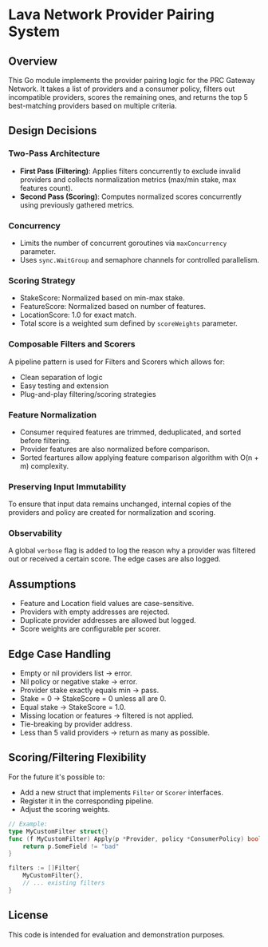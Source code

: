 # Lava Network Provider Pairing System

## Overview
This Go module implements the provider pairing logic for the PRC Gateway Network. It takes a list of providers and a consumer policy, filters out incompatible providers, scores the remaining ones, and returns the top 5 best-matching providers based on multiple criteria.

## Design Decisions

### Two-Pass Architecture
- **First Pass (Filtering)**: Applies filters concurrently to exclude invalid providers and collects normalization metrics (max/min stake, max features count).
- **Second Pass (Scoring)**: Computes normalized scores concurrently using previously gathered metrics.

### Concurrency
- Limits the number of concurrent goroutines via `maxConcurrency` parameter.
- Uses `sync.WaitGroup` and semaphore channels for controlled parallelism.

### Scoring Strategy
- StakeScore: Normalized based on min-max stake.
- FeatureScore: Normalized based on number of features.
- LocationScore: 1.0 for exact match.
- Total score is a weighted sum defined by `scoreWeights` parameter.

### Composable Filters and Scorers
A pipeline pattern is used for Filters and Scorers which allows for:
- Clean separation of logic
- Easy testing and extension
- Plug-and-play filtering/scoring strategies

### Feature Normalization
- Consumer required features are trimmed, deduplicated, and sorted before filtering.
- Provider features are also normalized before comparison.
- Sorted feartures allow applying feature comparison algorithm with O(n + m) complexity.

### Preserving Input Immutability
To ensure that input data remains unchanged, internal copies of the providers and policy are created for normalization and scoring.

### Observability
A global `verbose` flag is added to log the reason why a provider was filtered out or received a certain score. 
The edge cases are also logged.

## Assumptions
- Feature and Location field values are case-sensitive.
- Providers with empty addresses are rejected.
- Duplicate provider addresses are allowed but logged.
- Score weights are configurable per scorer.

## Edge Case Handling
- Empty or nil providers list → error.
- Nil policy or negative stake → error.
- Provider stake exactly equals min → pass.
- Stake = 0 → StakeScore = 0 unless all are 0.
- Equal stake → StakeScore = 1.0.
- Missing location or features → filtered is not applied.
- Tie-breaking by provider address.
- Less than 5 valid providers → return as many as possible.

## Scoring/Filtering Flexibility
For the future it's possible to:
- Add a new struct that implements `Filter` or `Scorer` interfaces.
- Register it in the corresponding pipeline.
- Adjust the scoring weights.

```go
// Example:
type MyCustomFilter struct{}
func (f MyCustomFilter) Apply(p *Provider, policy *ConsumerPolicy) bool {
    return p.SomeField != "bad"
}

filters := []Filter{
    MyCustomFilter{},
    // ... existing filters
}
```

## License
This code is intended for evaluation and demonstration purposes.
